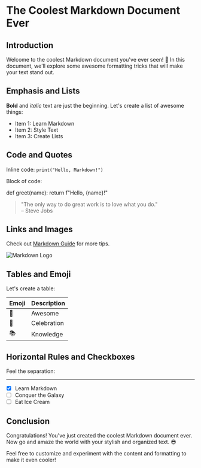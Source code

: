 # The Coolest Markdown Document Ever

## Introduction

Welcome to the coolest Markdown document you've ever seen! 🚀 In this document, we'll explore some awesome formatting tricks that will make your text stand out.

## Emphasis and Lists

**Bold** and *italic* text are just the beginning. Let's create a list of awesome things:

- Item 1: Learn Markdown
- Item 2: Style Text
- Item 3: Create Lists

## Code and Quotes

Inline code: `print("Hello, Markdown!")`

Block of code:


def greet(name):
    return f"Hello, {name}!"


> "The only way to do great work is to love what you do."  
> – Steve Jobs

## Links and Images

Check out [Markdown Guide](https://www.markdownguide.org/) for more tips.

![Markdown Logo](https://markdown-here.com/img/icon256.png)

## Tables and Emoji

Let's create a table:

| Emoji   | Description        |
|---------|--------------------|
| 🌟      | Awesome            |
| 🎉      | Celebration        |
| 📚      | Knowledge          |

## Horizontal Rules and Checkboxes

Feel the separation:

---

- [x] Learn Markdown
- [ ] Conquer the Galaxy
- [ ] Eat Ice Cream

## Conclusion

Congratulations! You've just created the coolest Markdown document ever. Now go and amaze the world with your stylish and organized text. 😎



Feel free to customize and experiment with the content and formatting to make it even cooler!
